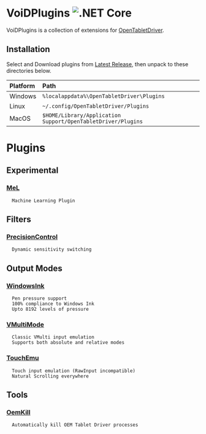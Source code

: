 # VoiDPlugins ![.NET Core](https://github.com/X9VoiD/VoiDPlugins/workflows/.NET%20Core/badge.svg)

VoiDPlugins is a collection of extensions for [OpenTabletDriver](https://github.com/InfinityGhost/OpenTabletDriver).

## Installation

Select and Download plugins from [Latest Release](https://github.com/X9VoiD/VoiDPlugins/releases/latest), then unpack to these directories below.

| Platform | Path |
| :-- | :-- |
| Windows | `%localappdata%\OpenTabletDriver\Plugins` |
| Linux | `~/.config/OpenTabletDriver/Plugins` |
| MacOS | `$HOME/Library/Application Support/OpenTabletDriver/Plugins` |

# Plugins

## Experimental

### [MeL](https://github.com/X9VoiD/VoiDPlugins/wiki/MeL)

      Machine Learning Plugin

## Filters

### [PrecisionControl](https://github.com/X9VoiD/VoiDPlugins/wiki/PrecisionControl)

      Dynamic sensitivity switching

## Output Modes

### [WindowsInk](https://github.com/X9VoiD/VoiDPlugins/wiki/WindowsInk)

      Pen pressure support
      100% compliance to Windows Ink
      Upto 8192 levels of pressure

### [VMultiMode](https://github.com/X9VoiD/VoiDPlugins/wiki/VMultiMode)

      Classic VMulti input emulation
      Supports both absolute and relative modes

### [TouchEmu](https://github.com/X9VoiD/VoiDPlugins/wiki/TouchEmu)

      Touch input emulation (RawInput incompatible)
      Natural Scrolling everywhere

## Tools

### [OemKill](https://github.com/X9VoiD/VoiDPlugins/wiki/OemKill)

      Automatically kill OEM Tablet Driver processes
